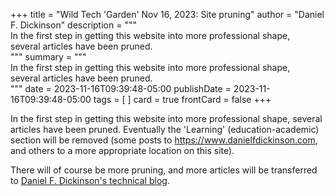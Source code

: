 +++
title = "Wild Tech 'Garden' Nov 16, 2023: Site pruning"
author = "Daniel F. Dickinson"
description = """\
In the first step in getting this website into more professional shape, \
several articles have been pruned.\
"""
summary = """\
In the first step in getting this website into more professional shape, \
several articles have been pruned.\
"""
date = 2023-11-16T09:39:48-05:00
publishDate = 2023-11-16T09:39:48-05:00
tags = [
]
card = true
frontCard = false
+++

In the first step in getting this website into more professional shape,
several articles have been pruned. Eventually the 'Learning'
(education-academic) section will be removed (some posts to
<https://www.danielfdickinson.com>, and others to a more appropriate
location on this site).

There will of course be more pruning, and more articles will be
transferred to [Daniel F. Dickinson's technical blog](https://www.danielfdickinson.ca/blog/).
